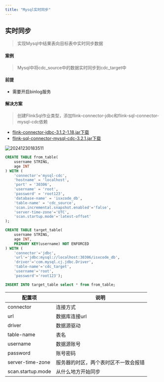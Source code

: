 ```yaml
---
title: "Mysql实时同步"
---
```


## 实时同步

> 实现Mysql中结果表向目标表中实时同步数据

#### 案例

> Mysql中将cdc_source中的数据实时同步到cdc_target中

#### 前提

- 需要开启binlog服务

#### 解决方案

> 创建FlinkSql作业类型，添加flink-connector-jdbc和flink-sql-connector-mysql-cdc依赖

- [flink-connector-jdbc-3.1.2-1.18.jar下载](https://repo1.maven.org/maven2/org/apache/flink/flink-connector-jdbc/3.1.2-1.18/flink-connector-jdbc-3.1.2-1.18.jar)
- [flink-sql-connector-mysql-cdc-3.2.1.jar下载](https://repo1.maven.org/maven2/org/apache/flink/flink-sql-connector-mysql-cdc/3.2.1/flink-sql-connector-mysql-cdc-3.2.1.jar)

![20241230183511](https://img.isxcode.com/picgo/20241230183511.png)

```sql
CREATE TABLE from_table(
    username STRING,
    age INT
) WITH (
    'connector'='mysql-cdc',
    'hostname' = 'localhost',
    'port' = '30306',
    'username' = 'root',
    'password' = 'root123',
    'database-name' = 'isxcode_db',
    'table-name' = 'cdc_source',
    'scan.incremental.snapshot.enabled'='false',
    'server-time-zone'='UTC',
	'scan.startup.mode'='latest-offset'
); 

CREATE TABLE target_table(
    username STRING,
    age INT,
    PRIMARY KEY(username) NOT ENFORCED
) WITH (
    'connector'='jdbc',
    'url'='jdbc:mysql://localhost:30306/isxcode_db',
    'driver'='com.mysql.cj.jdbc.Driver',
    'table-name'='cdc_target',
    'username'='root',
    'password'='root123'); 

INSERT INTO target_table select * from from_table;
```

| 配置项               | 说明                 |
|-------------------|--------------------|
| connector         | 连接方式               |
| url               | 数据库连接url           |
| driver            | 数据源驱动              |
| table-name        | 表名                 |
| username          | 数据源账号              |
| password          | 账号密码               |
| server-time-zone  | 服务器的时区，两个表时区不一致会报错 |
| scan.startup.mode | 从什么地方开始同步          |

